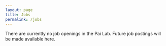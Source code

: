 ```yaml
---
layout: page
title: Jobs
permalink: /jobs
---
```


There are currently no job openings in the Pai Lab. Future job postings will be made available here.